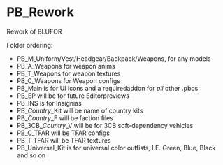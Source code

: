 # PB_Rework
Rework of BLUFOR

Folder ordering:

- PB_M_Uniform/Vest/Headgear/Backpack/Weapons, for any models
- PB_A_Weapons for weapon anims
- PB_T_Weapons for weapon textures
- PB_C_Weapons for Weapon configs
- PB_Main is for UI icons and a requiredaddon for *all* other .pbos
- PB_EP will be for future Editorpreviews
- PB_INS is for Insignias
- PB_*Country*_Kit will be name of country kits
- PB_*Country*_F will be faction files
- PB_3CB_*Country*_V will be for 3CB soft-dependency vehicles
- PB_C_TFAR will be TFAR configs
- PB_T_TFAR will be TFAR textures
- PB_Universal_Kit is for universal color outfists, I.E. Green, Blue, Black and so on
